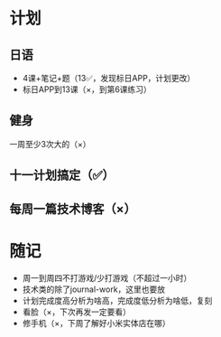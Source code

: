 
# 计划
## 日语
- 4课+笔记+题（13✅，发现标日APP，计划更改）
- 标日APP到13课（×，到第6课练习）
## 健身
一周至少3次大的（×）
## 十一计划搞定（✅）
## 每周一篇技术博客（×）
# 随记
- 周一到周四不打游戏/少打游戏（不超过一小时）
- 技术类的除了journal-work，这里也要放
- 计划完成度高分析为啥高，完成度低分析为啥低，复刻
- 看脸（×，下次再发一定要看）
- 修手机（×，下周了解好小米实体店在哪）